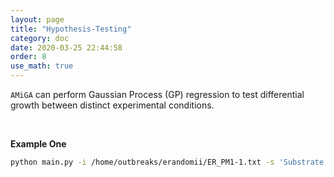 ```yaml
---
layout: page
title: "Hypothesis-Testing"
category: doc
date: 2020-03-25 22:44:58
order: 8
use_math: true
---
```


`AMiGA` can perform Gaussian Process (GP) regression to test differential growth between distinct experimental conditions.

<br/>

**Example One**

```bash
python main.py -i /home/outbreaks/erandomii/ER_PM1-1.txt -s 'Substrate:Negative Control,alpha-D-glucose' -h 'H0:Time;H1:Time+Substrate'
```
